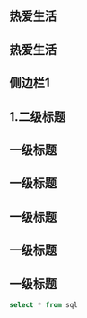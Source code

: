 ## 热爱生活
热爱生活
-

## 侧边栏1

## 1.二级标题
## 一级标题
## 一级标题
## 一级标题
## 一级标题
## 一级标题

``` sql
select * from sql 
```